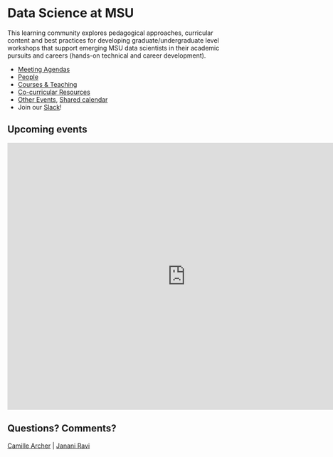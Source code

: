 # Data Science at MSU
This learning community explores pedagogical approaches, curricular content and best practices for developing graduate/undergraduate level workshops that support emerging MSU data scientists in their academic pursuits and careers (hands-on technical and career development). <br>
- [Meeting Agendas](https://github.com/jananiravi/datascience-msu/tree/master/agendas/)
- [People](https://github.com/jananiravi/datascience-msu/tree/master/personnel/)
- [Courses & Teaching](https://github.com/jananiravi/datascience-msu/tree/master/courses/)
- [Co-curricular Resources](https://github.com/jananiravi/datascience-msu/tree/master/resources/)
- [Other Events](https://github.com/jananiravi/datascience-msu/tree/master/events/), [Shared calendar](https://calendar.google.com/calendar/embed?src=msu.edu_fpqr48pqjh447oc35f132n3f08%40group.calendar.google.com&ctz=America%2FDetroit)
- Join our [Slack](https://msu-datascience.slack.com)!

## Upcoming events
<iframe src="https://calendar.google.com/calendar/embed?height=600&amp;wkst=2&amp;bgcolor=%23A79B8E&amp;ctz=America%2FDetroit&amp;src=bXN1LmVkdV9mcHFyNDhwcWpoNDQ3b2MzNWYxMzJuM2YwOEBncm91cC5jYWxlbmRhci5nb29nbGUuY29t&amp;color=%23D81B60&amp;title=MSU%20Data%20Science&amp;mode=MONTH" style="border-width:0" width="800" height="600" frameborder="0" scrolling="no"></iframe>

## Questions? Comments?
[Camille Archer](mailto:archerc5@msu.edu) | [Janani Ravi](mailto:janani@msu.edu)
